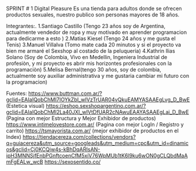 SPRINT # 1 Digital Pleasure Es una tienda para adultos donde se ofrecen productos sexuales, nuestro publico son personas mayores de 18 años.


Integrantes:. 
1.Santiago Castillo (Tengo 23 años soy de Argentina, actualmente vendedor de ropa y muy motivado en aprender programacion para dedicarme a esto  )
2.Matias Kiesel (Tengo 24 años y me gusta el Tenis)
3.Manuel Villalva (Tomo  mate cada 20 minutos y si el proyecto va bien me armaré el Sexshop al costado de la peluqueria)
4.Kathrin llias Solano (Soy de Colombia, Vivo en Medellin, Ingeniera Industrial de profesiòn, y mi proyecto es abrir mis horizontes profesionales con la programaciòn)
5.Melisa Bernal(tengo 30 años, soy de colombia, actualmente soy auxiliar administrativa y me gustaria cambiar mi futuro con la programacion)



Fuentes:
https://www.buttman.com.ar/?gclid=EAIaIQobChMI7IOYkZbI_wIVzTrUAR04vQkuEAMYASAAEgLvg_D_BwE (Estetica visual)
https://eshop.sexshopargentino.com.ar/?gclid=EAIaIQobChMI2La40JXI_wIVtDfUAR2cNAwuEAAYASAAEgLai_D_BwE (Pagina con mejor Estructura y Mejor Exhibidor de productos)
https://www.intimelovestore.com.ar/ (Pagina con mejor LogIn / Registro y carrito)
https://tsmayorista.com.ar/ (mejor exhibidor de productos en el Index)
https://tiendacereza.com/collections/vendors?q=guiacereza&utm_source=googleads&utm_medium=cpc&utm_id=dinamicos&gclid=Cj0KCQjw4s-kBhDqARIsAN-ipH3MNNSjfEnbPGnftcoenCfM5xiV76WpMUb1tK6l9ku6wON0gCLQbdMaAmFgEALw_wcB
https://sexosentido.co/
